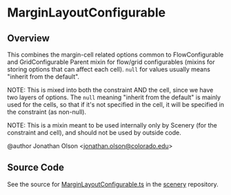 # MarginLayoutConfigurable

## Overview

This combines the margin-cell related options common to FlowConfigurable and GridConfigurable
Parent mixin for flow/grid configurables (mixins for storing options that can affect each cell).
`null` for values usually means "inherit from the default".

NOTE: This is mixed into both the constraint AND the cell, since we have two layers of options. The `null` meaning
"inherit from the default" is mainly used for the cells, so that if it's not specified in the cell, it will be
specified in the constraint (as non-null).

NOTE: This is a mixin meant to be used internally only by Scenery (for the constraint and cell), and should not be
used by outside code.

@author Jonathan Olson &lt;jonathan.olson@colorado.edu&gt;



## Source Code

See the source for [MarginLayoutConfigurable.ts](https://github.com/phetsims/scenery/blob/main/js/layout/constraints/MarginLayoutConfigurable.ts) in the [scenery](https://github.com/phetsims/scenery) repository.
